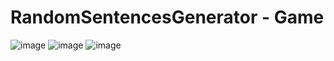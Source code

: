 # RandomSentencesGenerator - Game
![image](https://user-images.githubusercontent.com/114500017/203267774-5ce8093e-44fd-4d13-b73a-5efef5c486b3.png)
![image](https://user-images.githubusercontent.com/114500017/203267815-ff9040aa-a8ae-4393-afd1-d9f38d3c7b69.png)
![image](https://user-images.githubusercontent.com/114500017/203267840-10a7a229-7c94-4e95-bb23-ace47ec3da56.png)
